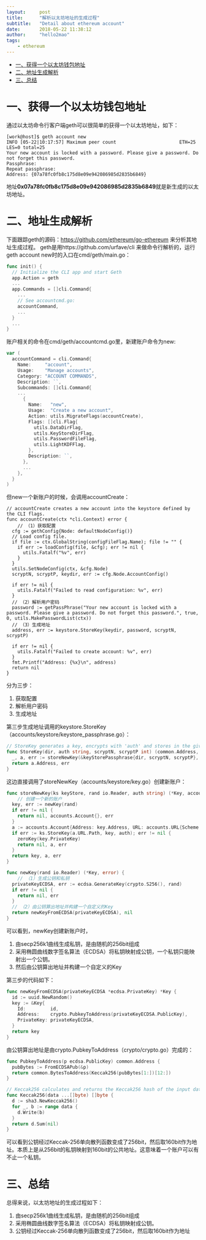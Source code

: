 ```yaml
---
layout:     post
title:      "解析以太坊地址的生成过程"
subtitle:   "Detail about ethereum account"
date:       2018-05-22 11:38:12
author:     "hello2mao"
tags:
    - ethereum
---
```


- [一、获得一个以太坊钱包地址](#%E4%B8%80%E8%8E%B7%E5%BE%97%E4%B8%80%E4%B8%AA%E4%BB%A5%E5%A4%AA%E5%9D%8A%E9%92%B1%E5%8C%85%E5%9C%B0%E5%9D%80)
- [二、地址生成解析](#%E4%BA%8C%E5%9C%B0%E5%9D%80%E7%94%9F%E6%88%90%E8%A7%A3%E6%9E%90)
- [三、总结](#%E4%B8%89%E6%80%BB%E7%BB%93)

# 一、获得一个以太坊钱包地址
通过以太坊命令行客户端geth可以很简单的获得一个以太坊地址，如下：

```
[work@host]$ geth account new
INFO [05-22|10:17:57] Maximum peer count                       ETH=25 LES=0 total=25
Your new account is locked with a password. Please give a password. Do not forget this password.
Passphrase:
Repeat passphrase:
Address: {07a78fc0fb8c175d8e09e942086985d2835b6849}
```
地址**0x07a78fc0fb8c175d8e09e942086985d2835b6849**就是新生成的以太坊地址。

# 二、地址生成解析
下面跟踪geth的源码：https://github.com/ethereum/go-ethereum 来分析其地址生成过程。
geth是用https://github.com/urfave/cli 来做命令行解析的，运行geth account new时的入口在cmd/geth/main.go：

```go
func init() {
  // Initialize the CLI app and start Geth
  app.Action = geth
  ...
  app.Commands = []cli.Command{
    ...
    // See accountcmd.go:
    accountCommand,
    ...
  }
  ...
}
```
账户相关的命令在cmd/geth/accountcmd.go里，新建账户命令为new:  
```go
var (
  accountCommand = cli.Command{
    Name:     "account",
    Usage:    "Manage accounts",
    Category: "ACCOUNT COMMANDS",
    Description: ``,
    Subcommands: []cli.Command{
    ...
      {
        Name:   "new",
        Usage:  "Create a new account",
        Action: utils.MigrateFlags(accountCreate),
        Flags: []cli.Flag{
          utils.DataDirFlag,
          utils.KeyStoreDirFlag,
          utils.PasswordFileFlag,
          utils.LightKDFFlag,
        },
        Description: ``,
      },
      ...
    },
  }
)
```
但new一个新账户的时候，会调用accountCreate：  
```
// accountCreate creates a new account into the keystore defined by the CLI flags.
func accountCreate(ctx *cli.Context) error {
    // （1）获取配置
  cfg := gethConfig{Node: defaultNodeConfig()}
  // Load config file.
  if file := ctx.GlobalString(configFileFlag.Name); file != "" {
    if err := loadConfig(file, &cfg); err != nil {
      utils.Fatalf("%v", err)
    }
  }
  utils.SetNodeConfig(ctx, &cfg.Node)
  scryptN, scryptP, keydir, err := cfg.Node.AccountConfig()

  if err != nil {
    utils.Fatalf("Failed to read configuration: %v", err)
  }
  // （2）解析用户密码
  password := getPassPhrase("Your new account is locked with a password. Please give a password. Do not forget this password.", true, 0, utils.MakePasswordList(ctx))
  // （3）生成地址
  address, err := keystore.StoreKey(keydir, password, scryptN, scryptP)

  if err != nil {
    utils.Fatalf("Failed to create account: %v", err)
  }
  fmt.Printf("Address: {%x}\n", address)
  return nil
}
```
分为三步：

 1. 获取配置
 2. 解析用户密码
 3. 生成地址
 
第三步生成地址调用的keystore.StoreKey（accounts/keystore/keystore_passphrase.go）：
```go
// StoreKey generates a key, encrypts with 'auth' and stores in the given directory
func StoreKey(dir, auth string, scryptN, scryptP int) (common.Address, error) {
  _, a, err := storeNewKey(&keyStorePassphrase{dir, scryptN, scryptP}, crand.Reader, auth)
  return a.Address, err
}
```
这边直接调用了storeNewKey（accounts/keystore/key.go）创建新账户：
```go
func storeNewKey(ks keyStore, rand io.Reader, auth string) (*Key, accounts.Account, error) {
    // 创建一个新的账户
  key, err := newKey(rand)
  if err != nil {
    return nil, accounts.Account{}, err
  }
  a := accounts.Account{Address: key.Address, URL: accounts.URL{Scheme: KeyStoreScheme, Path: ks.JoinPath(keyFileName(key.Address))}}
  if err := ks.StoreKey(a.URL.Path, key, auth); err != nil {
    zeroKey(key.PrivateKey)
    return nil, a, err
  }
  return key, a, err
}

func newKey(rand io.Reader) (*Key, error) {
    // （1）生成公钥和私钥
  privateKeyECDSA, err := ecdsa.GenerateKey(crypto.S256(), rand)
  if err != nil {
    return nil, err
  }
  // （2）由公钥算出地址并构建一个自定义的Key
  return newKeyFromECDSA(privateKeyECDSA), nil
}
```
可以看到，newKey创建新账户时，

 1. 由secp256k1曲线生成私钥，是由随机的256bit组成
 2. 采用椭圆曲线数字签名算法（ECDSA）将私钥映射成公钥，一个私钥只能映射出一个公钥。
 3. 然后由公钥算出地址并构建一个自定义的Key
 
第三步的代码如下：
```go
func newKeyFromECDSA(privateKeyECDSA *ecdsa.PrivateKey) *Key {
  id := uuid.NewRandom()
  key := &Key{
    Id:         id,
    Address:    crypto.PubkeyToAddress(privateKeyECDSA.PublicKey),
    PrivateKey: privateKeyECDSA,
  }
  return key
}
```
由公钥算出地址是由crypto.PubkeyToAddress（crypto/crypto.go）完成的：
```go
func PubkeyToAddress(p ecdsa.PublicKey) common.Address {
  pubBytes := FromECDSAPub(&p)
  return common.BytesToAddress(Keccak256(pubBytes[1:])[12:])
}

// Keccak256 calculates and returns the Keccak256 hash of the input data.
func Keccak256(data ...[]byte) []byte {
  d := sha3.NewKeccak256()
  for _, b := range data {
    d.Write(b)
  }
  return d.Sum(nil)
}
```
可以看到公钥经过Keccak-256单向散列函数变成了256bit，然后取160bit作为地址。本质上是从256bit的私钥映射到160bit的公共地址。这意味着一个账户可以有不止一个私钥。

# 三、总结
总得来说，以太坊地址的生成过程如下：  
 1. 由secp256k1曲线生成私钥，是由随机的256bit组成  
 2. 采用椭圆曲线数字签名算法（ECDSA）将私钥映射成公钥。  
 3. 公钥经过Keccak-256单向散列函数变成了256bit，然后取160bit作为地址  